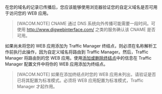 在您的域名的记录已传播后，您应该能够使用浏览器验证您的自定义域名是否可用于访问您的 WEB 应用。

> [WACOM.NOTE] CNAME 通过 DNS 系统向外传播可能需要一段时间。可使用 <a href="http://www.digwebinterface.com/">http://www.digwebinterface.com/</a> 之类的服务确认该 CNAME 是否可用。

如果尚未将您的 WEB 应用添加为 Traffic Manager 终结点，则必须在名称解析工作前执行此操作，因为自定义域名将路由到 Traffic Manager。然后，Traffic Manager 将路由到的您 WEB 应用。使用[添加或删除终结点](/documentation/articles/traffic-manager-endpoints)中的信息在 Traffic Manager 配置文件中将你的 WEB 应用添加为终结点。

> [WACOM.NOTE] 如果在添加终结点时您的 WEB 应用未列出，请验证是否已将其配置为标准模式。必须将 WEB 应用配置为标准模式，Traffic Manager 才起作用。<!--HONumber=41-->
